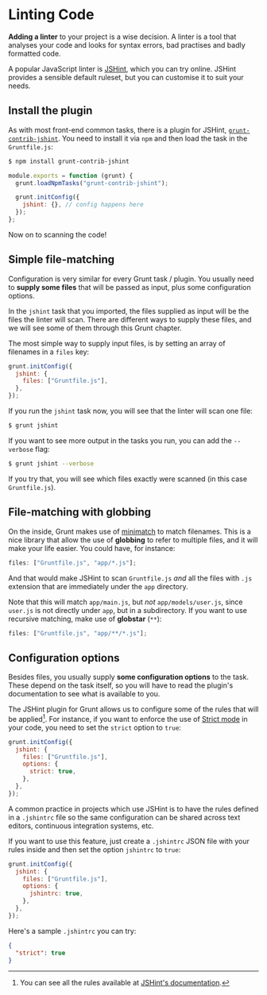 # Linting Code

**Adding a linter** to your project is a wise decision. A linter is a tool that analyses your code and looks for syntax errors, bad practises and badly formatted code.

A popular JavaScript linter is [JSHint](http://www.jshint.com/), which you can try online. JSHint provides a sensible default ruleset, but you can customise it to suit your needs.

## Install the plugin

As with most front-end common tasks, there is a plugin for JSHint, [`grunt-contrib-jshint`](https://github.com/gruntjs/grunt-contrib-jshint). You need to install it via `npm` and then load the task in the `Gruntfile.js`:

```bash
$ npm install grunt-contrib-jshint
```

```js
module.exports = function (grunt) {
  grunt.loadNpmTasks("grunt-contrib-jshint");

  grunt.initConfig({
    jshint: {}, // config happens here
  });
};
```

Now on to scanning the code!

## Simple file-matching

Configuration is very similar for every Grunt task / plugin. You usually need to **supply some files** that will be passed as input, plus some configuration options.

In the `jshint` task that you imported, the files supplied as input will be the files the linter will scan. There are different ways to supply these files, and we will see some of them through this Grunt chapter.

The most simple way to supply input files, is by setting an array of filenames in a `files` key:

```js
grunt.initConfig({
  jshint: {
    files: ["Gruntfile.js"],
  },
});
```

If you run the `jshint` task now, you will see that the linter will scan one file:

```bash
$ grunt jshint
```

If you want to see more output in the tasks you run, you can add the `--verbose` flag:

```bash
$ grunt jshint --verbose
```

If you try that, you will see which files exactly were scanned (in this case `Gruntfile.js`).

## File-matching with globbing

On the inside, Grunt makes use of [minimatch](https://github.com/isaacs/minimatch) to match filenames. This is a nice library that allow the use of **globbing** to refer to multiple files, and it will make your life easier. You could have, for instance:

```js
files: ["Gruntfile.js", "app/*.js"];
```

And that would make JSHint to scan `Gruntfile.js` _and_ all the files with `.js` extension that are immediately under the `app` directory.

Note that this will match `app/main.js`, but _not_ `app/models/user.js`, since `user.js` is not directly under `app`, but in a subdirectory. If you want to use recursive matching, make use of **globstar** (`**`):

```js
files: ["Gruntfile.js", "app/**/*.js"];
```

## Configuration options

Besides files, you usually supply **some configuration options** to the task. These depend on the task itself, so you will have to read the plugin's documentation to see what is available to you.

The JSHint plugin for Grunt allows us to configure some of the rules that will be applied[^rules]. For instance, if you want to enforce the use of [Strict mode](https://developer.mozilla.org/en-US/docs/Web/JavaScript/Reference/Functions_and_function_scope/Strict_mode) in your code, you need to set the `strict` option to `true`:

```js
grunt.initConfig({
  jshint: {
    files: ["Gruntfile.js"],
    options: {
      strict: true,
    },
  },
});
```

A common practice in projects which use JSHint is to have the rules defined in a `.jshintrc` file so the same configuration can be shared across text editors, continuous integration systems, etc.

If you want to use this feature, just create a `.jshintrc` JSON file with your rules inside and then set the option `jshintrc` to `true`:

```js
grunt.initConfig({
  jshint: {
    files: ["Gruntfile.js"],
    options: {
      jshintrc: true,
    },
  },
});
```

Here's a sample `.jshintrc` you can try:

```json
{
  "strict": true
}
```

[^rules]: You can see all the rules available at [JSHint's documentation](http://www.jshint.com/docs/options/).
[^browser-rule]: This rule will allow the use of global variables available in browsers, like `document` or `FileReader`.
